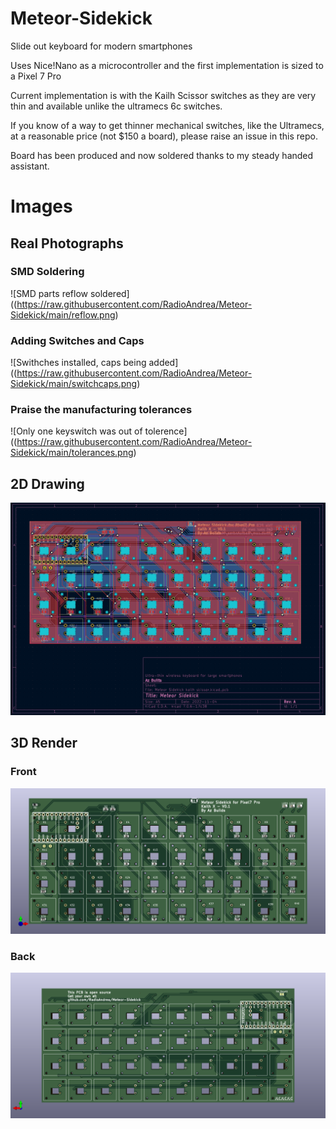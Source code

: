 # Meteor-Sidekick
Slide out keyboard for modern smartphones

Uses Nice!Nano as a microcontroller and the first implementation is sized to a Pixel 7 Pro

Current implementation is with the Kailh Scissor switches as they are very thin and available unlike the ultramecs 6c switches.

If you know of a way to get thinner mechanical switches, like the Ultramecs, at a reasonable price (not $150 a board), please raise an issue in this repo.

Board has been produced and now soldered thanks to my steady handed assistant.

# Images
## Real Photographs
### SMD Soldering
![SMD parts reflow soldered]((https://raw.githubusercontent.com/RadioAndrea/Meteor-Sidekick/main/reflow.png)

### Adding Switches and Caps
![Swithches installed, caps being added]((https://raw.githubusercontent.com/RadioAndrea/Meteor-Sidekick/main/switchcaps.png)

### Praise the manufacturing tolerances
![Only one keyswitch was out of tolerence]((https://raw.githubusercontent.com/RadioAndrea/Meteor-Sidekick/main/tolerances.png)


## 2D Drawing
![Back of keyboard](https://raw.githubusercontent.com/RadioAndrea/Meteor-Sidekick/main/drawing.png)

## 3D Render
### Front

![Front of keyboard](https://raw.githubusercontent.com/RadioAndrea/Meteor-Sidekick/main/3d_front.png)
### Back
![Back of keyboard](https://raw.githubusercontent.com/RadioAndrea/Meteor-Sidekick/main/3d_back.png)

